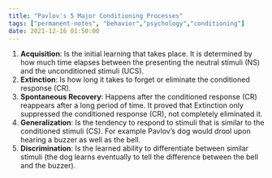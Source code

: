 ```yaml
---
title: "Pavlov's 5 Major Conditioning Processes"
tags: ["permanent-notes", "behavior","psychology","conditioning"]
date: 2021-12-16 01:50:00
---
```


1. **Acquisition**: Is the initial learning that takes place. It is determined by how much time elapses between the presenting the neutral stimuli (NS) and the unconditioned stimuli (UCS).
2. **Extinction**: Is how long it takes to forget or eliminate the conditioned response (CR).
3. **Spontaneous Recovery**: Happens after the conditioned response (CR) reappears after a long period of time. It proved that Extinction only suppressed the conditioned response (CR), not completely eliminated it.
4. **Generalization**: Is the tendency to respond to stimuli that is similar to the conditioned stimuli (CS). For example Pavlov’s dog would drool upon hearing a buzzer as well as the bell.
5. **Discrimination**: Is the learned ability to differentiate between similar stimuli (the dog learns eventually to tell the difference between the bell and the buzzer).